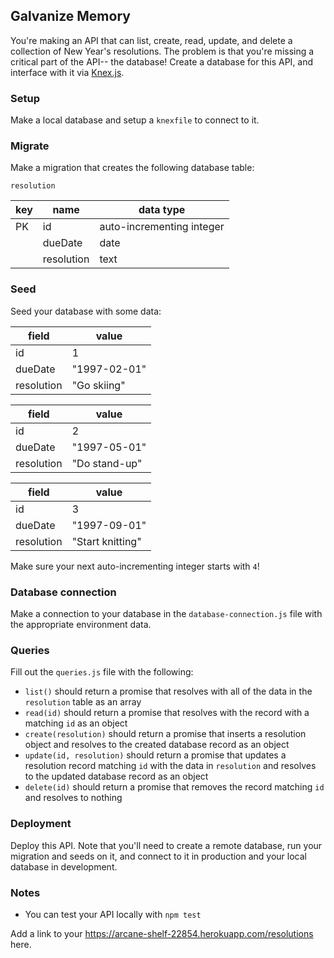 ## Galvanize Memory

You're making an API that can list, create, read, update, and delete a collection of New Year's resolutions. The problem is that you're missing a critical part of the API-- the database! Create a database for this API, and interface with it via [Knex.js](https://knexjs.org).

### Setup

Make a local database and setup a `knexfile` to connect to it.

### Migrate

Make a migration that creates the following database table:

`resolution`

| key | name       | data type                 |
| --- | ---------- | ------------------------- |
| PK  | id         | auto-incrementing integer |
|     | dueDate    | date                      |
|     | resolution | text                      |

### Seed

Seed your database with some data:

| field      | value        |
| ---------- | ------------ |
| id         | 1            |
| dueDate    | "1997-02-01" |
| resolution | "Go skiing"  |

| field      | value         |
| ---------- | ------------- |
| id         | 2             |
| dueDate    | "1997-05-01"  |
| resolution | "Do stand-up" |

| field      | value            |
| ---------- | ---------------- |
| id         | 3                |
| dueDate    | "1997-09-01"     |
| resolution | "Start knitting" |

Make sure your next auto-incrementing integer starts with `4`!

### Database connection

Make a connection to your database in the `database-connection.js` file with the appropriate environment data.

### Queries

Fill out the `queries.js` file with the following:

* `list()` should return a promise that resolves with all of the data in the `resolution` table as an array
* `read(id)` should return a promise that resolves with the record with a matching `id` as an object
* `create(resolution)` should return a promise that inserts a resolution object and resolves to the created database record as an object
* `update(id, resolution)` should return a promise that updates a resolution record matching `id` with the data in `resolution` and resolves to the updated database record as an object
* `delete(id)` should return a promise that removes the record matching `id` and resolves to nothing

### Deployment

Deploy this API. Note that you'll need to create a remote database, run your migration and seeds on it, and connect to it in production and your local database in development.

### Notes

* You can test your API locally with `npm test`

Add a link to your https://arcane-shelf-22854.herokuapp.com/resolutions here.
